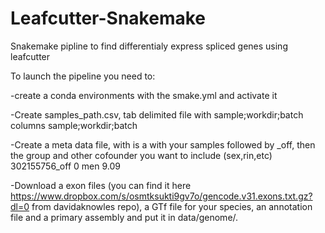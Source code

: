 # Leafcutter-Snakemake
Snakemake pipline to find differentialy express spliced genes using leafcutter

To launch the pipeline you need to:

-create a conda environments with the smake.yml and activate it   

-Create samples_path.csv, tab delimited file with sample;workdir;batch columns 
    sample;workdir;batch
    
-Create a meta data file, with is a with your samples followed by _off, then the group and other cofounder you want to include (sex,rin,etc)
    302155756_off 0 men 9.09

-Download a exon files (you can find it here https://www.dropbox.com/s/osmtksukti9gv7o/gencode.v31.exons.txt.gz?dl=0 from davidaknowles repo), a GTf file for your species, an annotation file and a primary assembly and put it in data/genome/.
